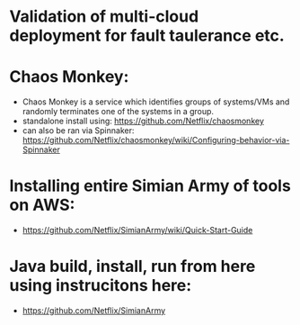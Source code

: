 # Validation of multi-cloud deployment for fault taulerance etc.

# Chaos Monkey:
- Chaos Monkey is a service which identifies groups of systems/VMs and randomly terminates one of the systems in a group. 
- standalone install using: https://github.com/Netflix/chaosmonkey
- can also be ran via Spinnaker: https://github.com/Netflix/chaosmonkey/wiki/Configuring-behavior-via-Spinnaker 

# Installing entire Simian Army of tools on AWS:
- https://github.com/Netflix/SimianArmy/wiki/Quick-Start-Guide

# Java build, install, run from here using instrucitons here:
- https://github.com/Netflix/SimianArmy


